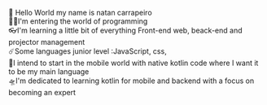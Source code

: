 🤖
Hello World my name is natan carrapeiro
<br>
🏃‍♂️I'm entering the world of programming <br>
👓I'm learning a little bit of everything Front-end web, beack-end and projector management<br>
☄️Some languages junior level :JavaScript, css, <br>
🚀I intend to start in the mobile world with native kotlin code where I want it to be my main language<br>
🛸I'm dedicated to learning kotlin for mobile and backend with a focus on becoming an expert<br>

